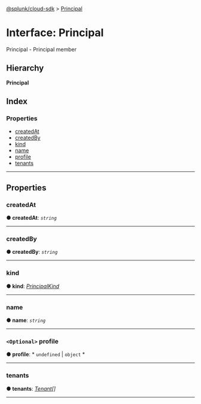 [@splunk/cloud-sdk](../README.md) > [Principal](../interfaces/principal.md)

# Interface: Principal

Principal - Principal member

## Hierarchy

**Principal**

## Index

### Properties

* [createdAt](principal.md#createdat)
* [createdBy](principal.md#createdby)
* [kind](principal.md#kind)
* [name](principal.md#name)
* [profile](principal.md#profile)
* [tenants](principal.md#tenants)

---

## Properties

<a id="createdat"></a>

###  createdAt

**● createdAt**: *`string`*

___
<a id="createdby"></a>

###  createdBy

**● createdBy**: *`string`*

___
<a id="kind"></a>

###  kind

**● kind**: *[PrincipalKind](../enums/principalkind.md)*

___
<a id="name"></a>

###  name

**● name**: *`string`*

___
<a id="profile"></a>

### `<Optional>` profile

**● profile**: * `undefined` &#124; `object`
*

___
<a id="tenants"></a>

###  tenants

**● tenants**: *[Tenant](tenant.md)[]*

___

